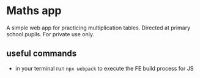 # Maths app
A simple web app for practicing multiplication tables. Directed at primary school pupils. For private use only.

## useful commands
- in your terminal run ``npx webpack`` to execute the FE build process for JS